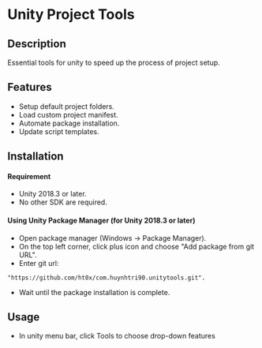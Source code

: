 # Unity Project Tools

## Description
Essential tools for unity to speed up the process of project setup.

## Features
* Setup default project folders.
* Load custom project manifest.
* Automate package installation.
* Update script templates.

## Installation

#### Requirement
* Unity 2018.3 or later.
* No other SDK are required.

#### Using Unity Package Manager (for Unity 2018.3 or later)
* Open package manager (Windows -> Package Manager).
* On the top left corner, click plus icon and choose "Add package from git URL".
* Enter git url: 
```
"https://github.com/ht0x/com.huynhtri90.unitytools.git".
```
* Wait until the package installation is complete.

## Usage
* In unity menu bar, click Tools to choose drop-down features
